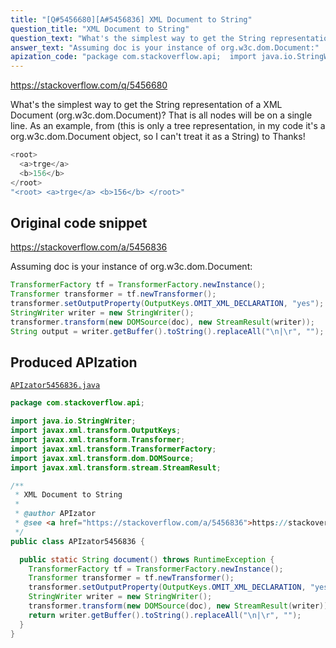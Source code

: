 ```yaml
---
title: "[Q#5456680][A#5456836] XML Document to String"
question_title: "XML Document to String"
question_text: "What's the simplest way to get the String representation of a XML Document (org.w3c.dom.Document)? That is all nodes will be on a single line. As an example, from (this is only a tree representation, in my code it's a org.w3c.dom.Document object, so I can't treat it as a String) to Thanks!"
answer_text: "Assuming doc is your instance of org.w3c.dom.Document:"
apization_code: "package com.stackoverflow.api;  import java.io.StringWriter; import javax.xml.transform.OutputKeys; import javax.xml.transform.Transformer; import javax.xml.transform.TransformerFactory; import javax.xml.transform.dom.DOMSource; import javax.xml.transform.stream.StreamResult;  /**  * XML Document to String  *  * @author APIzator  * @see <a href=\"https://stackoverflow.com/a/5456836\">https://stackoverflow.com/a/5456836</a>  */ public class APIzator5456836 {    public static String document() throws RuntimeException {     TransformerFactory tf = TransformerFactory.newInstance();     Transformer transformer = tf.newTransformer();     transformer.setOutputProperty(OutputKeys.OMIT_XML_DECLARATION, \"yes\");     StringWriter writer = new StringWriter();     transformer.transform(new DOMSource(doc), new StreamResult(writer));     return writer.getBuffer().toString().replaceAll(\"\\n|\\r\", \"\");   } }"
---
```


https://stackoverflow.com/q/5456680

What&#x27;s the simplest way to get the String representation of a XML Document (org.w3c.dom.Document)? That is all nodes will be on a single line.
As an example, from
(this is only a tree representation, in my code it&#x27;s a org.w3c.dom.Document object, so I can&#x27;t treat it as a String)
to
Thanks!


```java
<root>
  <a>trge</a>
  <b>156</b>
</root>
"<root> <a>trge</a> <b>156</b> </root>"
```


## Original code snippet

https://stackoverflow.com/a/5456836

Assuming doc is your instance of org.w3c.dom.Document:

```java
TransformerFactory tf = TransformerFactory.newInstance();
Transformer transformer = tf.newTransformer();
transformer.setOutputProperty(OutputKeys.OMIT_XML_DECLARATION, "yes");
StringWriter writer = new StringWriter();
transformer.transform(new DOMSource(doc), new StreamResult(writer));
String output = writer.getBuffer().toString().replaceAll("\n|\r", "");
```

## Produced APIzation

[`APIzator5456836.java`](https://github.com/pasqualesalza/apization-temp-data/raw/master/apizations/java/APIzator5456836.java)

```java
package com.stackoverflow.api;

import java.io.StringWriter;
import javax.xml.transform.OutputKeys;
import javax.xml.transform.Transformer;
import javax.xml.transform.TransformerFactory;
import javax.xml.transform.dom.DOMSource;
import javax.xml.transform.stream.StreamResult;

/**
 * XML Document to String
 *
 * @author APIzator
 * @see <a href="https://stackoverflow.com/a/5456836">https://stackoverflow.com/a/5456836</a>
 */
public class APIzator5456836 {

  public static String document() throws RuntimeException {
    TransformerFactory tf = TransformerFactory.newInstance();
    Transformer transformer = tf.newTransformer();
    transformer.setOutputProperty(OutputKeys.OMIT_XML_DECLARATION, "yes");
    StringWriter writer = new StringWriter();
    transformer.transform(new DOMSource(doc), new StreamResult(writer));
    return writer.getBuffer().toString().replaceAll("\n|\r", "");
  }
}

```